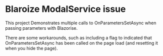 # Blaroize ModalService issue

This project Demonstrates multiple calls to OnParametersSetAsync when passing parameters with Blazorise.

There are some workarounds, such as including a flag to indicated that OnParametersSetAsync has been called on the page load (and resetting it when you hide the page). 
